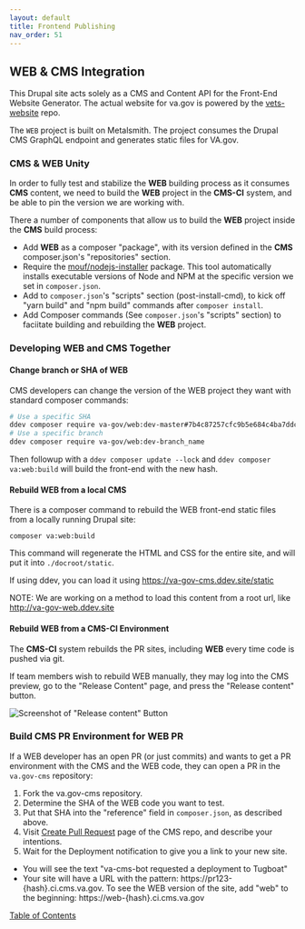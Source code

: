 ```yaml
---
layout: default
title: Frontend Publishing
nav_order: 51
---
```


## WEB & CMS Integration

This Drupal site acts solely as a CMS and Content API for the Front-End Website Generator.
The actual website for va.gov is powered by the [vets-website](https://github.com/department-of-veterans-affairs/vets-website) repo.

The `WEB` project is built on Metalsmith. The project consumes the Drupal CMS GraphQL endpoint and generates static files for VA.gov.

### CMS & WEB Unity

In order to fully test and stabilize the **WEB** building process as it consumes **CMS** content, we need to build the
**WEB** project in the **CMS-CI** system, and be able to pin the version we are working with.

There a number of components that allow us to build the **WEB** project inside
the **CMS** build process:

- Add **WEB** as a composer "package", with its version defined in the **CMS** composer.json's "repositories" section.
- Require the [mouf/nodejs-installer](https://packagist.org/packages/mouf/nodejs-installer) package.
  This tool automatically installs executable versions of Node and NPM at the specific version we set in `composer.json`.
- Add to `composer.json`'s "scripts" section (post-install-cmd), to kick off "yarn build" and "npm build" commands after `composer install`.
- Add Composer commands (See `composer.json`'s "scripts" section) to faciitate building and rebuilding the **WEB** project.

### Developing WEB and CMS Together

#### Change branch or SHA of WEB

CMS developers can change the version of the WEB project they want with standard composer commands:

```bash
# Use a specific SHA
ddev composer require va-gov/web:dev-master#7b4c87257cfc9b5e684c4ba7ddca283efbc4329d
# Use a specific branch
ddev composer require va-gov/web:dev-branch_name
```

Then followup with a `ddev composer update --lock` and `ddev composer va:web:build` will build the front-end with the new hash.

#### Rebuild WEB from a local CMS

There is a composer command to rebuild the WEB front-end static files from a locally running Drupal site:

```
composer va:web:build
```

This command will regenerate the HTML and CSS for the entire site, and will put it into `./docroot/static`.

If using ddev, you can load it using https://va-gov-cms.ddev.site/static

NOTE: We are working on a method to load this content from a root url, like http://va-gov-web.ddev.site

#### Rebuild WEB from a CMS-CI Environment

The **CMS-CI** system rebuilds the PR sites, including **WEB** every time code is pushed via git.

If team members wish to rebuild WEB manually, they may log into the CMS preview, go to the "Release Content" page, and press the "Release content" button.

![Screenshot of "Release content" Button](images/tugboat-release-content.png)

### Build CMS PR Environment for WEB PR

If a WEB developer has an open PR (or just commits) and wants to get a PR environment with the CMS and the WEB code, they
can open a PR in the `va.gov-cms` repository:

1. Fork the va.gov-cms repository.
1. Determine the SHA of the WEB code you want to test.
1. Put that SHA into the "reference" field in `composer.json`, as described above.
1. Visit [Create Pull Request](https://github.com/department-of-veterans-affairs/va.gov-cms/compare?expand=1) page of the CMS repo, and describe your intentions.
1. Wait for the Deployment notification to give you a link to your new site.

- You will see the text "va-cms-bot requested a deployment to Tugboat"
- Your site will have a URL with the pattern: https://pr123-{hash}.ci.cms.va.gov. To see the WEB version of the site, add "web" to the beginning: https://web-{hash}.ci.cms.va.gov

[Table of Contents](../README.md)
